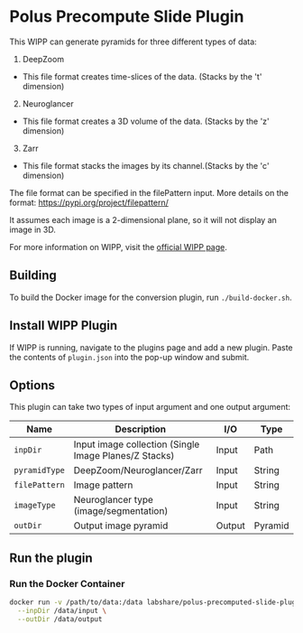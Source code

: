 # Polus Precompute Slide Plugin

This WIPP can generate pyramids for three different types of data:

1) DeepZoom
*    This file format creates time-slices of the data. (Stacks by the 't' dimension)
2) Neuroglancer 
*    This file format creates a 3D volume of the data. (Stacks by the 'z' dimension)
3) Zarr
*    This file format stacks the images by its channel.(Stacks by the 'c' dimension)


The file format can be specified in the filePattern input.
More details on the format: https://pypi.org/project/filepattern/


It assumes each image is a 2-dimensional plane, so it will not display an image
in 3D. 

For more information on WIPP, visit the
[official WIPP page](https://isg.nist.gov/deepzoomweb/software/wipp).

## Building

To build the Docker image for the conversion plugin, run
`./build-docker.sh`.

## Install WIPP Plugin

If WIPP is running, navigate to the plugins page and add a new plugin. Paste the
contents of `plugin.json` into the pop-up window and submit.

## Options

This plugin can take two types of input argument and one output argument:

| Name          | Description                                           | I/O    | Type    |
|---------------|-------------------------------------------------------|--------|---------|
| `inpDir`      | Input image collection (Single Image Planes/Z Stacks) | Input  | Path    |
| `pyramidType` | DeepZoom/Neuroglancer/Zarr                                 | Input  | String  |
| `filePattern` | Image pattern                                         | Input  | String  |
| `imageType`   | Neuroglancer type (image/segmentation)                | Input  | String  |
| `outDir`      | Output image pyramid                                  | Output | Pyramid |

## Run the plugin

### Run the Docker Container

```bash
docker run -v /path/to/data:/data labshare/polus-precomputed-slide-plugin \
  --inpDir /data/input \
  --outDir /data/output
```
